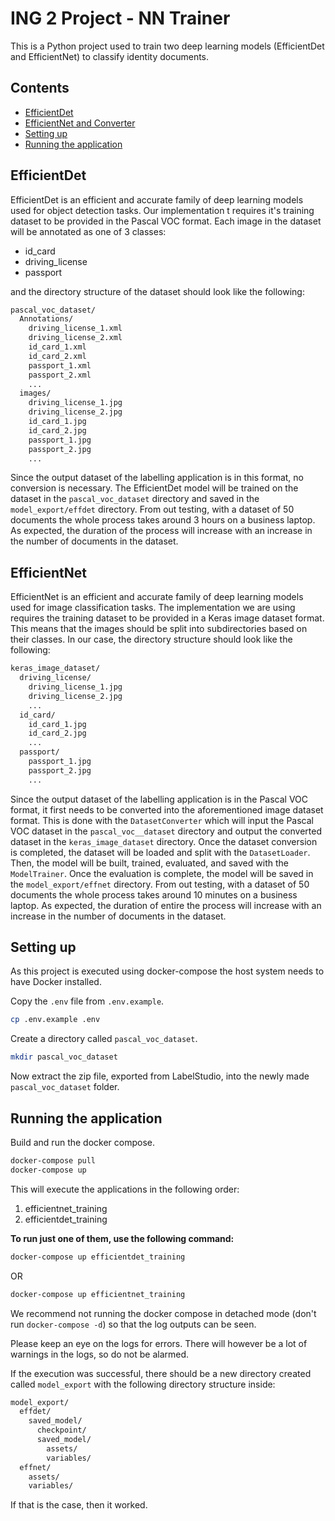 # ING 2 Project - NN Trainer

This is a Python project used to train two deep learning models (EfficientDet and EfficientNet) to classify identity documents.

## Contents

- [EfficientDet](#efficientdet)
- [EfficientNet and Converter](#efficientnet-and-converter)
- [Setting up](#setting-up)
- [Running the application](#running-the-application)

## EfficientDet

EfficientDet is an efficient and accurate family of deep learning models used for object detection tasks. Our implementation t requires it's training dataset to be provided in the Pascal VOC format. Each image in the dataset will be annotated as one of 3 classes:

- id_card
- driving_license
- passport

and the directory structure of the dataset should look like the following:

```bash
pascal_voc_dataset/
  Annotations/
    driving_license_1.xml
    driving_license_2.xml
    id_card_1.xml
    id_card_2.xml
    passport_1.xml
    passport_2.xml
    ...
  images/
    driving_license_1.jpg
    driving_license_2.jpg
    id_card_1.jpg
    id_card_2.jpg
    passport_1.jpg
    passport_2.jpg
    ...
```

Since the output dataset of the labelling application is in this format, no conversion is necessary. The EfficientDet model will be trained on the dataset in the `pascal_voc_dataset` directory and saved in the `model_export/effdet` directory. From out testing, with a dataset of 50 documents the whole process takes around 3 hours on a business laptop. As expected, the duration of the process will increase with an increase in the number of documents in the dataset.

## EfficientNet

EfficientNet is an efficient and accurate family of deep learning models used for image classification tasks. The implementation we are using requires the training dataset to be provided in a Keras image dataset format. This means that the images should be split into subdirectories based on their classes. In our case, the directory structure should look like the following:

```bash
keras_image_dataset/
  driving_license/
    driving_license_1.jpg
    driving_license_2.jpg
    ...
  id_card/
    id_card_1.jpg
    id_card_2.jpg
    ...
  passport/
    passport_1.jpg
    passport_2.jpg
    ...
```

Since the output dataset of the labelling application is in the Pascal VOC format, it first needs to be converted into the aforementioned image dataset format. This is done with the `DatasetConverter` which will input the Pascal VOC dataset in the `pascal_voc__dataset` directory and output the converted dataset in the `keras_image_dataset` directory. Once the dataset conversion is completed, the dataset will be loaded and split with the `DatasetLoader`. Then, the model will be built, trained, evaluated, and saved with the `ModelTrainer`. Once the evaluation is complete, the model will be saved in the `model_export/effnet` directory. From out testing, with a dataset of 50 documents the whole process takes around 10 minutes on a business laptop. As expected, the duration of entire the process will increase with an increase in the number of documents in the dataset.

## Setting up

As this project is executed using docker-compose the host system needs to have Docker installed.

Copy the `.env` file from `.env.example`.

```bash
cp .env.example .env
```

Create a directory called `pascal_voc_dataset`.

```bash
mkdir pascal_voc_dataset
```

Now extract the zip file, exported from LabelStudio, into the newly made `pascal_voc_dataset` folder.

## Running the application

Build and run the docker compose.

```bash
docker-compose pull
docker-compose up
```

This will execute the applications in the following order:

1. efficientnet_training
2. efficientdet_training

**To run just one of them, use the following command:**

```bash
docker-compose up efficientdet_training
```

OR

```bash
docker-compose up efficientnet_training
```

We recommend not running the docker compose in detached mode (don't run `docker-compose -d`) so that the log outputs can be seen.

Please keep an eye on the logs for errors. There will however be a lot of warnings in the logs, so do not be alarmed.

If the execution was successful, there should be a new directory created called `model_export` with the following directory structure inside:

```bash
model_export/
  effdet/
    saved_model/
      checkpoint/
      saved_model/
        assets/
        variables/
  effnet/
    assets/
    variables/
```

If that is the case, then it worked.
